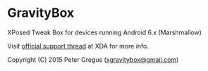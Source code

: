 GravityBox
==========

XPosed Tweak Box for devices running Android 6.x (Marshmallow)

Visit [official support thread](http://forum.xda-developers.com/xposed/modules/app-gravitybox-v5-0-0alpha-tweak-box-t3037566) at XDA for more info.

Copyright (C) 2015 Peter Gregus (xgravitybox@gmail.com)
